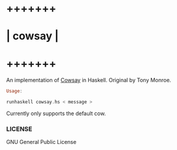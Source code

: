 
#  +++++++
# | cowsay |
#  +++++++

An implementation of [Cowsay](http://en.wikipedia.org/wiki/Cowsay) in Haskell.
Original by Tony Monroe. 


```haskell
Usage:

runhaskell cowsay.hs < message >
```

Currently only supports the default cow. 

### LICENSE

GNU General Public License
